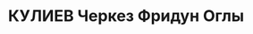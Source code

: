 ---
title: КУЛИЕВ Черкез Фридун Оглы
description: "старший лейтенант, ком. отдельной хим. роты 77 Азерб. СД ЗакВО. \n \
  \ ВКВС - 13.10.1937, ВМН. Расстрелян 13.10.1937, Баку"
---